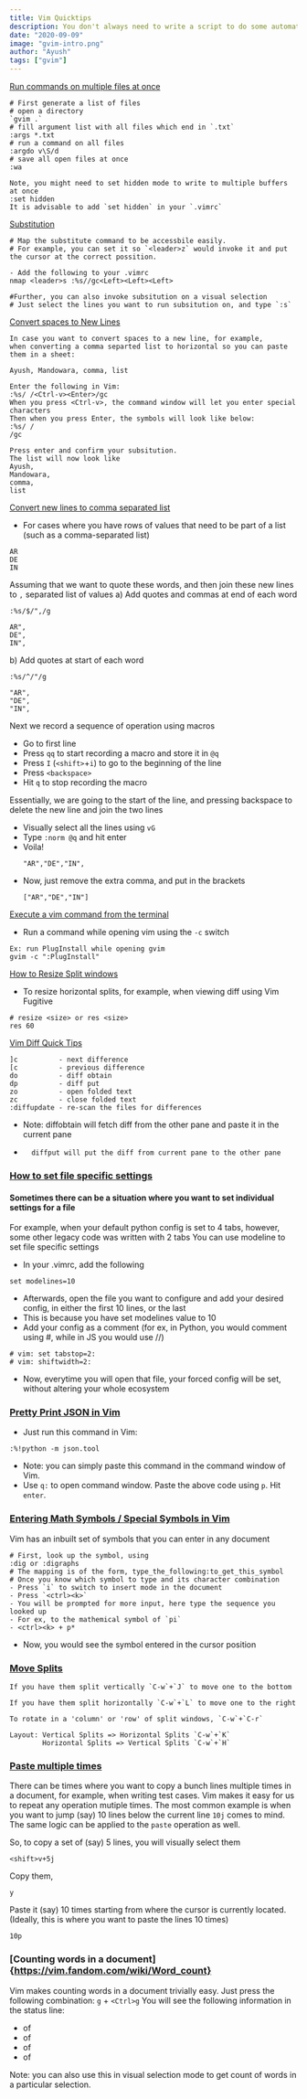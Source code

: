 ```yaml
---
title: Vim Quicktips
description: You don't always need to write a script to do some automation, sometimes, "Vim" is enough.
date: "2020-09-09"
image: "gvim-intro.png"
author: "Ayush"
tags: ["gvim"]
---
```


[Run commands on multiple files at once](https://stackoverflow.com/questions/7126789/vim-run-a-command-on-multiple-files)

```
# First generate a list of files
# open a directory
`gvim .`
# fill argument list with all files which end in `.txt`
:args *.txt
# run a command on all files
:argdo v\S/d
# save all open files at once
:wa

Note, you might need to set hidden mode to write to multiple buffers at once
:set hidden
It is advisable to add `set hidden` in your `.vimrc`
```

[Substitution]()

```
# Map the substitute command to be accessbile easily.
# For example, you can set it so `<leader>z` would invoke it and put the cursor at the correct possition.

- Add the following to your .vimrc
nmap <leader>s :%s//gc<Left><Left><Left>

#Further, you can also invoke subsitution on a visual selection
# Just select the lines you want to run subsitution on, and type `:s`
```

[Convert spaces to New Lines](https://stackoverflow.com/a/1048646)

```
In case you want to convert spaces to a new line, for example,
when converting a comma separted list to horizontal so you can paste them in a sheet:

Ayush, Mandowara, comma, list

Enter the following in Vim:
:%s/ /<Ctrl-v><Enter>/gc
When you press <Ctrl-v>, the command window will let you enter special characters
Then when you press Enter, the symbols will look like below:
:%s/ /
/gc

Press enter and confirm your subsitution.
The list will now look like
Ayush,
Mandowara,
comma,
list
```

[Convert new lines to comma separated list](https://github.com/ayushxx7)

- For cases where you have rows of values that need to be part of a list (such as a comma-separated list)

```
AR
DE
IN
```

Assuming that we want to quote these words, and then join these new lines to `,` separated list of values
a) Add quotes and commas at end of each word

```
:%s/$/",/g
```

```
AR",
DE",
IN",
```

b) Add quotes at start of each word

```
:%s/^/"/g
```

```
"AR",
"DE",
"IN",
```

Next we record a sequence of operation using macros

- Go to first line
- Press `qq` to start recording a macro and store it in `@q`
- Press `I` (`<shift>`+`i`) to go to the beginning of the line
- Press `<backspace>`
- Hit `q` to stop recording the macro

Essentially, we are going to the start of the line, and pressing backspace to delete the new line and join the two lines

- Visually select all the lines using `vG`
- Type `:norm @q` and hit enter
- Voila!
  ```
  "AR","DE","IN",
  ```
- Now, just remove the extra comma, and put in the brackets
  ```
  ["AR","DE","IN"]
  ```

[Execute a vim command from the terminal](https://til.hashrocket.com/posts/aeeauzmhvv-run-vim-command-from-the-command-line)

- Run a command while opening vim using the `-c` switch

```
Ex: run PlugInstall while opening gvim
gvim -c ":PlugInstall"
```

[How to Resize Split windows](https://vim.fandom.com/wiki/Resize_splits_more_quickly)

- To resize horizontal splits, for example, when viewing diff using Vim Fugitive

```
# resize <size> or res <size>
res 60
```

[Vim Diff Quick Tips](https://gist.github.com/mattratleph/4026987)

```
]c          - next difference
[c          - previous difference
do          - diff obtain
dp          - diff put
zo          - open folded text
zc          - close folded text
:diffupdate - re-scan the files for differences
```

- Note: diffobtain will fetch diff from the other pane and paste it in the current pane
-       diffput will put the diff from current pane to the other pane

### [How to set file specific settings](https://www.howtoforge.com/tutorial/vim-modeline-settings/)

#### Sometimes there can be a situation where you want to set individual settings for a file

For example, when your default python config is set to 4 tabs, however, some other legacy code was written with 2 tabs
You can use modeline to set file specific settings

- In your .vimrc, add the following

```
set modelines=10
```

- Afterwards, open the file you want to configure and add your desired config, in either the first 10 lines, or the last
- This is because you have set modelines value to 10
- Add your config as a comment (for ex, in Python, you would comment using #, while in JS you would use //)

```
# vim: set tabstop=2:
# vim: shiftwidth=2:
```

- Now, everytime you will open that file, your forced config will be set, without altering your whole ecosystem

### [Pretty Print JSON in Vim](https://pascalprecht.github.io/posts/pretty-print-json-in-vim)

- Just run this command in Vim:

```
:%!python -m json.tool
```

- Note: you can simply paste this command in the command window of Vim.
- Use `q:` to open command window. Paste the above code using `p`. Hit `enter`.

### [Entering Math Symbols / Special Symbols in Vim](http://www.alecjacobson.com/weblog/?p=443)

Vim has an inbuilt set of symbols that you can enter in any document

```
# First, look up the symbol, using
:dig or :digraphs
# The mapping is of the form, type_the_following:to_get_this_symbol
# Once you know which symbol to type and its character combination
- Press `i` to switch to insert mode in the document
- Press `<ctrl><k>`
- You will be prompted for more input, here type the sequence you looked up
- For ex, to the mathemical symbol of `pi`
- <ctrl><k> + p*
```

- Now, you would see the symbol entered in the cursor position

### [Move Splits](https://stackoverflow.com/a/6071520)

```
If you have them split vertically `C-w`+`J` to move one to the bottom

If you have them split horizontally `C-w`+`L` to move one to the right

To rotate in a 'column' or 'row' of split windows, `C-w`+`C-r`

Layout: Vertical Splits => Horizontal Splits `C-w`+`K`
        Horizontal Splits => Vertical Splits `C-w`+`H`
```

### [Paste multiple times](https://stackoverflow.com/questions/16700989/paste-multiple-times-in-vim/24899228#24899228)

There can be times where you want to copy a bunch lines multiple times in a document, for example, when writing test cases.
Vim makes it easy for us to repeat any operation mutiple times.
The most common example is when you want to jump (say) 10 lines below the current line `10j` comes to mind.
The same logic can be applied to the `paste` operation as well.

So, to copy a set of (say) 5 lines, you will visually select them

```
<shift>v+5j
```

Copy them,

```
y
```

Paste it (say) 10 times starting from where the cursor is currently located. (Ideally, this is where you want to paste the lines 10 times)

```
10p
```

### [Counting words in a document]{https://vim.fandom.com/wiki/Word_count}

Vim makes counting words in a document trivially easy. Just press the following combination:
`g` + `<Ctrl>g`
You will see the following information in the status line:

- <current column> of <total columns>
- <current line number> of <total lines>
- <current word position> of _<total words>_
- <current byte> of <total bytes>

Note: you can also use this in visual selection mode to get count of words in a particular selection.
